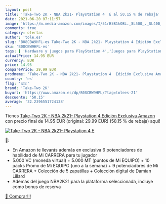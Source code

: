 ```yaml
---
layout: post
title: 'Take-Two 2K - NBA 2k21- Playstation 4  E al 50.15 % de rebaja'
date: 2021-06-20 07:11:57
image: 'https://m.media-amazon.com/images/I/51rB5B1kOBL._SL500_._SL400_.jpg'
comments: true
category: ofertas
author: 'tole.es'
slug: 'B08CBW9HFL-es Take-Two 2K - NBA 2k21- Playstation 4 Edición Exclusiva...'
sku: 'B08CBW9HFL-es'
tags: [ 'Hardware y juegos para PlayStation 4','Juegos para PlayStation 4','Videojuegos','playstation','take-two 2k', ]
actualPrice: 14.95 EUR
currency: EUR
price: 14.95
comparePrice: 29.99 EUR
prodname: 'Take-Two 2K - NBA 2k21- Playstation 4  Edición Exclusiva Amazon '
country: 'es'
flag: '🇪🇸'
brand: 'Take-Two 2K'
buyurl: 'https://www.amazon.es/dp/B08CBW9HFL/?tag=tolees-21'
descuento: '50.15'
average: '32.2396551724138'
---
```


Tienes [Take-Two 2K - NBA 2k21- Playstation 4  Edición Exclusiva Amazon ](https://www.amazon.es/dp/B08CBW9HFL/?tag=tolees-21) con precio final de  14.95 EUR (original: 29.99 EUR) (50.15 %  de rebaja) aqui!

[![Take-Two 2K - NBA 2k21- Playstation 4  E](https://m.media-amazon.com/images/I/51rB5B1kOBL._SL500_._SL400_.jpg)](https://www.amazon.es/dp/B08CBW9HFL/?tag=tolees-21)

🔎:

- En Amazon te llevarás además en exclusiva 6 potenciadores de habilidad de Mi CARRERA para tu jugador
- 5.000 VC (moneda virtual) + 5.000 MT (puntos de Mi EQUIPO) + 10 packs Promo de Mi EQUIPO (uno a la semana) + 9 potenciadores de Mi CARRERA + Colección de 5 zapatillas + Colección digital de Damian Lillard
- Además del juego NBA2K21 para la plataforma seleccionada, incluye como bonus de reserva

[🛒 Comprar!!!](https://www.amazon.es/dp/B08CBW9HFL/?tag=tolees-21)

